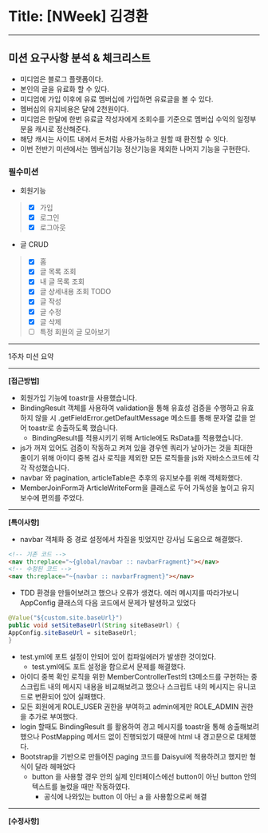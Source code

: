 # Title: [NWeek] 김경환

---

## 미션 요구사항 분석 & 체크리스트

- 미디엄은 블로그 플랫폼이다.
- 본인의 글을 유료화 할 수 있다.
- 미디엄에 가입 이후에 유료 멤버십에 가입하면 유료글을 볼 수 있다.
- 멤버십의 유지비용은 달에 2천원이다.
- 미디엄은 한달에 한번 유료글 작성자에게 조회수를 기준으로 멤버십 수익의 일정부분을 캐시로 정산해준다.
- 해당 캐시는 사이트 내에서 돈처럼 사용가능하고 원할 때 환전할 수 잇다.
- 이번 전반기 미션에서는 멤버십기능 정산기능을 제외한 나머지 기능을 구현한다.

### 필수미션

- 회원기능
>- [x] 가입
>- [x] 로그인
>- [x] 로그아웃
- 글 CRUD
>- [x] 홈
>- [x] 글 목록 조회
>- [x] 내 글 목록 조회
>- [x] 글 상세내용 조회 TODO
>- [x] 글 작성
>- [x] 글 수정
>- [x] 글 삭제
>- [ ] 특정 회원의 글 모아보기


---

1주차 미션 요약

---

**[접근방법]**

- 회원가입 기능에 toastr을 사용했습니다.
- BindingResult 객체를 사용하여 validation을 통해 유효성 검증을 수행하고 유효하지 않을 시 .getFieldError.getDefaultMessage 메소드를 통해 문자열 값을 얻어 toastr로 송출하도록 했습니다.
  - BindingResult를 적용시키기 위해 Article에도 RsData를 적용했습니다.
- js가 꺼져 있어도 검증이 작동하고 켜져 있을 경우엔 쿼리가 날아가는 것을 최대한 줄이기 위해 아이디 중복 검사 로직을 제외한 모든 로직들을 js와 자바소스코드에 각각 작성했습니다.
- navbar 와 pagination, articleTable은 추후의 유지보수를 위해 객체화했다.
- MemberJoinForm과 ArticleWriteForm을 클래스로 두어 가독성을 높이고 유지보수에 편의를 주었다.

---
**[특이사항]**
- navbar 객체화 중 경로 설정에서 차질을 빗었지만 강사님 도움으로 해결했다.
```html
<!-- 기존 코드 -->
<nav th:replace="~{global/navbar :: navbarFragment}"></nav>
<!-- 수정된 코드 -->
<nav th:replace="~{navbar :: navbarFragment}"></nav>
```
- TDD 환경을 만들어보려고 했으나 오류가 생겼다. 에러 메시지를 따라가보니 AppConfig 클래스의 다음 코드에서 문제가 발생하고 있었다
```java
@Value("${custom.site.baseUrl}")
public void setSiteBaseUrl(String siteBaseUrl) {
AppConfig.siteBaseUrl = siteBaseUrl;
}
```
- test.yml에 포트 설정이 안되어 있어 컴파일에러가 발생한 것이었다.
  - test.yml에도 포트 설정을 함으로서 문제를 해결했다.
- 아이디 중복 확인 로직을 위한 MemberControllerTest의 t3메소드를 구현하는 중 스크립트 내의 메시지 내용을 비교해보려고 했으나 스크립트 내의 메시지는 유니코드로 변환되어 있어 실패했다.
- 모든 회원에게 ROLE_USER 권한을 부여하고 admin에게만 ROLE_ADMIN 권한을 추가로 부여했다. 
- login 할때도 BindingResult 를 활용하여 경고 메시지를 toastr을 통해 송출해보려했으나 PostMapping 메서드 없이 진행되었기 때문에 html 내 경고문으로 대체했다.
- Bootstrap을 기반으로 만들어진 paging 코드를 Daisyui에 적용하려고 했지만 형식이 달라 헤매었다
  - button 을 사용할 경우 안의 실제 인터페이스에선 button이 아닌 button 안의 텍스트를 눌렀을 때만 작동하였다.
    - 공식에 나와있는 button 이 아닌 a 을 사용함으로써 해결

---
**[수정사항]**
